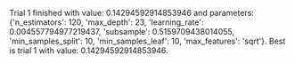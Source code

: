   
Trial 1 finished with value: 0.14294592914853946 and parameters: {'n_estimators': 120, 'max_depth': 23, 'learning_rate': 0.004557794977219437, 'subsample': 0.5159709438014055, 'min_samples_split': 10, 'min_samples_leaf': 10, 'max_features': 'sqrt'}. Best is trial 1 with value: 0.14294592914853946.